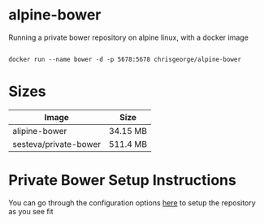 alpine-bower
============
Running a private bower repository on alpine linux, with a docker image

```shell

docker run --name bower -d -p 5678:5678 chrisgeorge/alpine-bower

```

Sizes
======
| Image | Size |
|---|---|
| alipine-bower | 34.15 MB |
| sesteva/private-bower | 511.4 MB |


Private Bower Setup Instructions
==============

You can go through the configuration options [here](https://www.npmjs.com/package/private-bower) to setup the repository as you see fit

